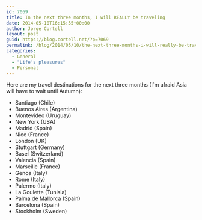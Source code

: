 ```yaml
---
id: 7069
title: In the next three months, I will REALLY be traveling
date: 2014-05-10T16:15:55+00:00
author: Jorge Cortell
layout: post
guid: https://blog.cortell.net/?p=7069
permalink: /blog/2014/05/10/the-next-three-months-i-will-really-be-traveling/
categories:
  - General
  - "Life's pleasures"
  - Personal
---
```

Here are my travel destinations for the next three months (I`m afraid Asia will have to wait until Autumn):

  * Santiago (Chile)
  * Buenos Aires (Argentina)
  * Montevideo (Uruguay)
  * New York (USA)
  * Madrid (Spain)
  * Nice (France)
  * London (UK)
  * Stuttgart (Germany)
  * Basel (Switzerland)
  * Valencia (Spain)
  * Marseille (France)
  * Genoa (Italy)
  * Rome (Italy)
  * Palermo (Italy)
  * La Goulette (Tunisia)
  * Palma de Mallorca (Spain)
  * Barcelona (Spain)
  * Stockholm (Sweden)